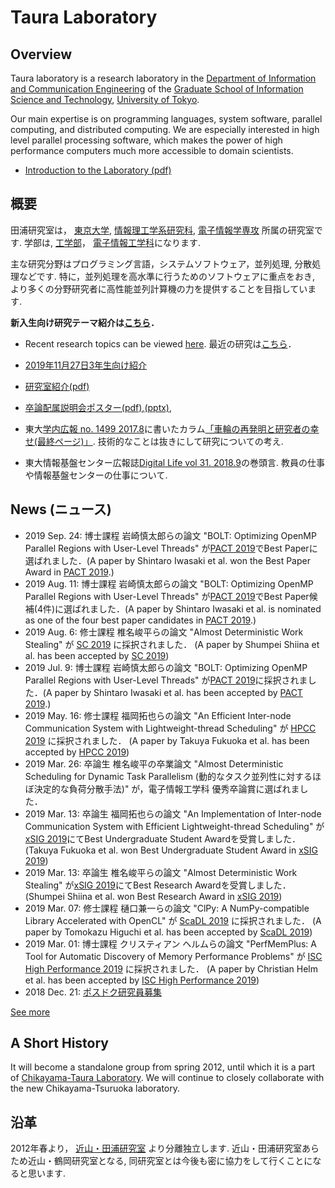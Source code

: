 # Taura Laboratory

## Overview

Taura laboratory is a research laboratory in the [Department of Information
and Communication
Engineering](http://www.i.u-tokyo.ac.jp/edu/course/ice/index_e.shtml) of the
[Graduate School of Information Science and
Technology](http://www.i.u-tokyo.ac.jp/index_e.shtml), [University of
Tokyo](http://www.u-tokyo.ac.jp/index_e.html).

Our main expertise is on programming languages, system software, parallel
computing, and distributed computing. We are especially interested in high
level parallel processing software, which makes the power of high performance
computers much more accessible to domain scientists.

  * [Introduction to the Laboratory (pdf)](http://www.eidos.ic.i.u-tokyo.ac.jp/labdocs/intros/2012/m_intro/taura_lab_2012e.pdf)

## 概要

田浦研究室は， [東京大学](http://www.u-tokyo.ac.jp/),
[情報理工学系研究科](http://www.i.u-tokyo.ac.jp/),
[電子情報学専攻](http://www.i.u-tokyo.ac.jp/edu/course/ice/index.shtml) 所属の研究室です.
学部は, [工学部](http://www.t.u-tokyo.ac.jp/)，
[電子情報工学科](http://www.ee.t.u-tokyo.ac.jp/j/)になります.

主な研究分野はプログラミング言語，システムソフトウェア，並列処理, 分散処理などです. 特に，並列処理を高水準に行うためのソフトウェアに重点をおき,
より多くの分野研究者に高性能並列計算機の力を提供することを目指しています.

**新入生向け研究テーマ紹介は[こちら](新4年生向紹介文.md)．**

  * Recent research topics can be viewed [here](research.md). 最近の研究は[こちら](research.md)． 

  * [2019年11月27日3年生向け紹介](紹介3年生2019.md)
  * [研究室紹介(pdf)](files/intro.pdf "研究室紹介\(pdf\)")
  * [卒論配属説明会ポスター(pdf)](files/poster.pdf "卒論配属説明会ポスター\(pdf\)"),[(pptx)](files/poster.pptx "\(pptx\)"), 
  * 東大[学内広報 no. 1499 2017.8](https://www.u-tokyo.ac.jp/ja/about/public-relations/kouhou2017.html)に書いたカラム[「車輪の再発明と研究者の幸せ(最終ページ)」](https://www.u-tokyo.ac.jp/content/400067376.pdf). 技術的なことは抜きにして研究についての考え. 
  * 東大情報基盤センター広報誌[Digital Life vol 31. 2018.9](https://www.itc.u-tokyo.ac.jp/DigitalLife/vol31/Digital%20Life%20Vol31.pdf)の巻頭言. 教員の仕事や情報基盤センターの仕事について. 

## News (ニュース)

  * 2019 Sep. 24: 博士課程 岩崎慎太郎らの論文 "BOLT: Optimizing OpenMP Parallel Regions with User-Level Threads" が[PACT 2019](http://pactconf.org/)でBest Paperに選ばれました．(A paper by Shintaro Iwasaki et al. won the Best Paper Award in [PACT 2019](http://pactconf.org/).) 
  * 2019 Aug. 11: 博士課程 岩崎慎太郎らの論文 "BOLT: Optimizing OpenMP Parallel Regions with User-Level Threads" が[PACT 2019](http://pactconf.org/)でBest Paper候補(4件)に選ばれました．(A paper by Shintaro Iwasaki et al. is nominated as one of the four best paper candidates in [PACT 2019](http://pactconf.org/).) 
  * 2019 Aug. 6: 修士課程 椎名峻平らの論文 "Almost Deterministic Work Stealing" が [SC 2019](https://sc19.supercomputing.org/) に採択されました． (A paper by Shumpei Shiina et al. has been accepted by [SC 2019](https://sc19.supercomputing.org/)) 
  * 2019 Jul. 9: 博士課程 岩崎慎太郎らの論文 "BOLT: Optimizing OpenMP Parallel Regions with User-Level Threads" が[PACT 2019](http://pactconf.org/)に採択されました．(A paper by Shintaro Iwasaki et al. has been accepted by [PACT 2019](http://pactconf.org/).) 
  * 2019 May. 16: 修士課程 福岡拓也らの論文 "An Efficient Inter-node Communication System with Lightweight-thread Scheduling" が [HPCC 2019](http://csee.hnu.edu.cn/hpcc2019/) に採択されました． (A paper by Takuya Fukuoka et al. has been accepted by [HPCC 2019](http://csee.hnu.edu.cn/hpcc2019/)) 
  * 2019 Mar. 26: 卒論生 椎名峻平の卒業論文 "Almost Deterministic Scheduling for Dynamic Task Parallelism (動的なタスク並列性に対するほぼ決定的な負荷分散手法)" が，電子情報工学科 優秀卒論賞に選ばれました． 
  * 2019 Mar. 13: 卒論生 福岡拓也らの論文 "An Implementation of Inter-node Communication System with Efficient Lightweight-thread Scheduling" が[xSIG 2019](http://xsig.hpcc.jp/2019/)にてBest Undergraduate Student Awardを受賞しました． (Takuya Fukuoka et al. won Best Undergraduate Student Award in [xSIG 2019](http://xsig.hpcc.jp/2019/)) 
  * 2019 Mar. 13: 卒論生 椎名峻平らの論文 "Almost Deterministic Work Stealing" が[xSIG 2019](http://xsig.hpcc.jp/2019/)にてBest Research Awardを受賞しました． (Shumpei Shiina et al. won Best Research Award in [xSIG 2019](http://xsig.hpcc.jp/2019/)) 
  * 2019 Mar. 07: 修士課程 樋口兼一らの論文 "ClPy: A NumPy-compatible Library Accelerated with OpenCL" が [ScaDL 2019](https://sites.google.com/site/scadlworkshop/) に採択されました． (A paper by Tomokazu Higuchi et al. has been accepted by [ScaDL 2019](https://sites.google.com/site/scadlworkshop/)) 
  * 2019 Mar. 01: 博士課程 クリスティアン ヘルムらの論文 "PerfMemPlus: A Tool for Automatic Discovery of Memory Performance Problems" が [ISC High Performance 2019](https://www.isc-hpc.com/) に採択されました． (A paper by Christian Helm et al. has been accepted by [ISC High Performance 2019](https://www.isc-hpc.com/)) 
  * 2018 Dec. 21: [ポスドク研究員募集](posdoc_nedo_2018.md)

[See more](news.md)

## A Short History

It will become a standalone group from spring 2012, until which it is a part
of [Chikayama-Taura Laboratory](http://www.logos.ic.i.u-tokyo.ac.jp/wiki-en/).
We will continue to closely collaborate with the new Chikayama-Tsuruoka
laboratory.

## 沿革

2012年春より， [近山・田浦研究室](http://www.logos.ic.i.u-tokyo.ac.jp/wiki-ja/) より分離独立します.
近山・田浦研究室あらため近山・鶴岡研究室となる, 同研究室とは今後も密に協力をして行くことになると思います.
